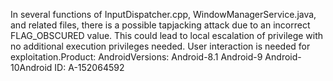 In several functions of InputDispatcher.cpp, WindowManagerService.java, and related files, there is a possible tapjacking attack due to an incorrect FLAG_OBSCURED value. This could lead to local escalation of privilege with no additional execution privileges needed. User interaction is needed for exploitation.Product: AndroidVersions: Android-8.1 Android-9 Android-10Android ID: A-152064592